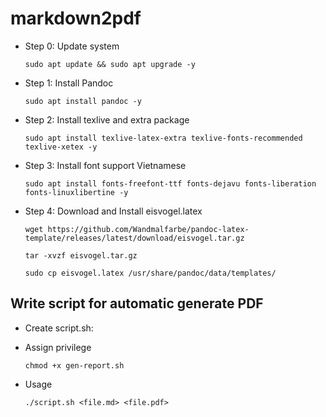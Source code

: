 # markdown2pdf

- Step 0: Update system

      sudo apt update && sudo apt upgrade -y

- Step 1: Install Pandoc

      sudo apt install pandoc -y

- Step 2: Install texlive and extra package

      sudo apt install texlive-latex-extra texlive-fonts-recommended texlive-xetex -y

- Step 3: Install font support Vietnamese

      sudo apt install fonts-freefont-ttf fonts-dejavu fonts-liberation fonts-linuxlibertine -y

- Step 4: Download and Install eisvogel.latex

      wget https://github.com/Wandmalfarbe/pandoc-latex-template/releases/latest/download/eisvogel.tar.gz
      
      tar -xvzf eisvogel.tar.gz
      
      sudo cp eisvogel.latex /usr/share/pandoc/data/templates/

## Write script for automatic generate PDF

- Create script.sh:

- Assign privilege

      chmod +x gen-report.sh
- Usage

      ./script.sh <file.md> <file.pdf>
